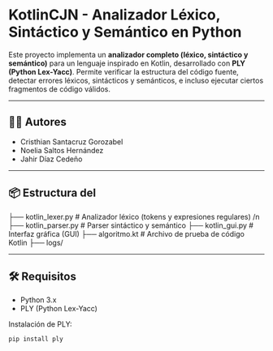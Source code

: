 # KotlinCJN - Analizador Léxico, Sintáctico y Semántico en Python

Este proyecto implementa un **analizador completo (léxico, sintáctico y semántico)** para un lenguaje inspirado en Kotlin, desarrollado con **PLY (Python Lex-Yacc)**. Permite verificar la estructura del código fuente, detectar errores léxicos, sintácticos y semánticos, e incluso ejecutar ciertos fragmentos de código válidos.

---

## 🧑‍💻 Autores

- Cristhian Santacruz Gorozabel
- Noelia Saltos Hernández  
- Jahir Díaz Cedeño  


---

## 📦 Estructura del 
├── kotlin_lexer.py # Analizador léxico (tokens y expresiones regulares) /n
├── kotlin_parser.py # Parser sintáctico y semántico
├── kotlin_gui.py # Interfaz gráfica (GUI)
├── algoritmo.kt # Archivo de prueba de código Kotlin
├── logs/

---

## 🛠️ Requisitos

- Python 3.x  
- PLY (Python Lex-Yacc)

Instalación de PLY:

```bash
pip install ply
